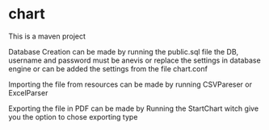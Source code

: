# chart
This is a maven project

Database Creation can be made by running the public.sql file the DB, username and password must be  anevis
or replace the settings  in database engine or can be added the settings from the file chart.conf


Importing the file from resources can be made by running CSVPareser or ExcelParser


Exporting the file in PDF can be made by Running the StartChart witch give you the option to chose exporting type
